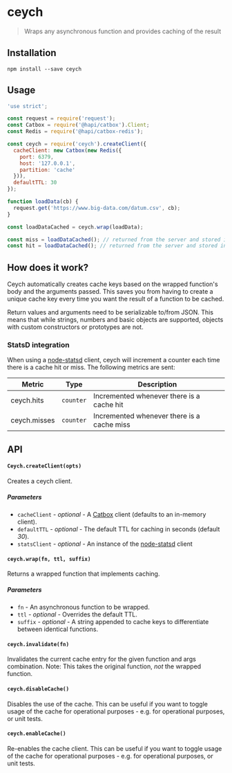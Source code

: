 # ceych

> Wraps any asynchronous function and provides caching of the result

## Installation

```
npm install --save ceych
```

## Usage

```js
'use strict';

const request = require('request');
const Catbox = require('@hapi/catbox').Client;
const Redis = require('@hapi/catbox-redis');

const ceych = require('ceych').createClient({
  cacheClient: new Catbox(new Redis({
    port: 6379,
    host: '127.0.0.1',
    partition: 'cache'
  })),
  defaultTTL: 30
});

function loadData(cb) {
  request.get('https://www.big-data.com/datum.csv', cb);
}

const loadDataCached = ceych.wrap(loadData);

const miss = loadDataCached(); // returned from the server and stored in the cache
const hit = loadDataCached(); // returned from the server and stored in the cache
```

## How does it work?

Ceych automatically creates cache keys based on the wrapped function's body and the arguments passed. This saves you from having to create a unique cache key every time you want the result of a function to be cached.

Return values and arguments need to be serializable to/from JSON. This means that while strings, numbers and basic objects are supported, objects with custom constructors or prototypes are not.

### StatsD integration

When using a [node-statsd](https://github.com/sivy/node-statsd) client, ceych will increment a counter each time there is a cache hit or miss. The following metrics are sent:

|Metric|Type|Description|
|------|----|-----------|
|ceych.hits|`counter`|Incremented whenever there is a cache hit|
|ceych.misses|`counter`|Incremented whenever there is a cache miss|

## API

#### `Ceych.createClient(opts)`

Creates a ceych client.

##### Parameters

* `cacheClient` - _optional_ - A [Catbox](https://github.com/hapijs/catbox) client (defaults to an in-memory client).
* `defaultTTL` - _optional_ - The default TTL for caching in seconds (default _30_).
* `statsClient` - _optional_ - An instance of the [node-statsd](https://github.com/sivy/node-statsd) client

#### `ceych.wrap(fn, ttl, suffix)`

Returns a wrapped function that implements caching.

##### Parameters

* `fn` - An asynchronous function to be wrapped.
* `ttl` - _optional_ - Overrides the default TTL.
* `suffix` - _optional_ - A string appended to cache keys to differentiate between identical functions.

#### `ceych.invalidate(fn)`

Invalidates the current cache entry for the given function and args combination.
Note: This takes the original function, _not_ the wrapped function.

#### `ceych.disableCache()`

Disables the use of the cache. This can be useful if you want to toggle usage of the cache for operational purposes - e.g. for operational purposes, or unit tests.

#### `ceych.enableCache()`

Re-enables the cache client. This can be useful if you want to toggle usage of the cache for operational purposes - e.g. for operational purposes, or unit tests.
